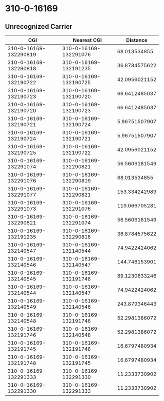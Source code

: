 # 310-0-16169
## Unrecognized Carrier


| CGI | Nearest CGI | Distance |
|-----|-------------|----------|
| 310-0-16169-132290819 | 310-0-16169-132291076 | 68.013534855 |
| 310-0-16169-132290818 | 310-0-16169-132191235 | 36.8784575622 |
| 310-0-16169-132190722 | 310-0-16169-132190725 | 42.0956021152 |
| 310-0-16169-132190723 | 310-0-16169-132190720 | 66.6412485037 |
| 310-0-16169-132190720 | 310-0-16169-132190723 | 66.6412485037 |
| 310-0-16169-132190721 | 310-0-16169-132190724 | 5.96751507907 |
| 310-0-16169-132190724 | 310-0-16169-132190721 | 5.96751507907 |
| 310-0-16169-132190725 | 310-0-16169-132190722 | 42.0956021152 |
| 310-0-16169-132291074 | 310-0-16169-132290821 | 56.5606181549 |
| 310-0-16169-132291076 | 310-0-16169-132290819 | 68.013534855 |
| 310-0-16169-132291077 | 310-0-16169-132290821 | 153.334242989 |
| 310-0-16169-132291073 | 310-0-16169-132291076 | 119.066705281 |
| 310-0-16169-132290821 | 310-0-16169-132291074 | 56.5606181549 |
| 310-0-16169-132191235 | 310-0-16169-132290818 | 36.8784575622 |
| 310-0-16169-132140547 | 310-0-16169-132140544 | 74.9422424062 |
| 310-0-16169-132140546 | 310-0-16169-132140547 | 144.748153901 |
| 310-0-16169-132140545 | 310-0-16169-132191746 | 89.1230633246 |
| 310-0-16169-132140544 | 310-0-16169-132140547 | 74.9422424062 |
| 310-0-16169-132140549 | 310-0-16169-132140546 | 243.879346443 |
| 310-0-16169-132140548 | 310-0-16169-132191746 | 52.2981386072 |
| 310-0-16169-132191746 | 310-0-16169-132140548 | 52.2981386072 |
| 310-0-16169-132191745 | 310-0-16169-132191748 | 16.6797480934 |
| 310-0-16169-132191748 | 310-0-16169-132191745 | 16.6797480934 |
| 310-0-16169-132291333 | 310-0-16169-132291330 | 11.2333730902 |
| 310-0-16169-132291330 | 310-0-16169-132291333 | 11.2333730902 |
